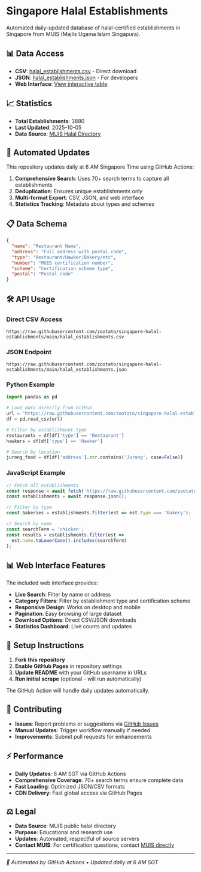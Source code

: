 # Singapore Halal Establishments

Automated daily-updated database of halal-certified establishments in Singapore from MUIS (Majlis Ugama Islam Singapura).

## 📊 Data Access

- **CSV**: [halal_establishments.csv](halal_establishments.csv) - Direct download
- **JSON**: [halal_establishments.json](halal_establishments.json) - For developers
- **Web Interface**: [View interactive table](https://zootato.github.io/singapore-halal-establishments/)

## 📈 Statistics

- **Total Establishments**: 3880
- **Last Updated**: 2025-10-05
- **Data Source**: [MUIS Halal Directory](https://halal.muis.gov.sg/halal/establishments)

## 🔄 Automated Updates

This repository updates daily at 6 AM Singapore Time using GitHub Actions:

1. **Comprehensive Search**: Uses 70+ search terms to capture all establishments
2. **Deduplication**: Ensures unique establishments only
3. **Multi-format Export**: CSV, JSON, and web interface
4. **Statistics Tracking**: Metadata about types and schemes

## 📋 Data Schema

```json
{
  "name": "Restaurant Name",
  "address": "Full address with postal code",
  "type": "Restaurant/Hawker/Bakery/etc",
  "number": "MUIS certification number",
  "scheme": "Certification scheme type",
  "postal": "Postal code"
}
```

## 🛠 API Usage

### Direct CSV Access
```
https://raw.githubusercontent.com/zootato/singapore-halal-establishments/main/halal_establishments.csv
```

### JSON Endpoint
```
https://raw.githubusercontent.com/zootato/singapore-halal-establishments/main/halal_establishments.json
```

### Python Example
```python
import pandas as pd

# Load data directly from GitHub
url = "https://raw.githubusercontent.com/zootato/singapore-halal-establishments/main/halal_establishments.csv"
df = pd.read_csv(url)

# Filter by establishment type
restaurants = df[df['type'] == 'Restaurant']
hawkers = df[df['type'] == 'Hawker']

# Search by location
jurong_food = df[df['address'].str.contains('Jurong', case=False)]
```

### JavaScript Example
```javascript
// Fetch all establishments
const response = await fetch('https://raw.githubusercontent.com/zootato/singapore-halal-establishments/main/halal_establishments.json');
const establishments = await response.json();

// Filter by type
const bakeries = establishments.filter(est => est.type === 'Bakery');

// Search by name
const searchTerm = 'chicken';
const results = establishments.filter(est =>
  est.name.toLowerCase().includes(searchTerm)
);
```

## 📊 Web Interface Features

The included web interface provides:

- **Live Search**: Filter by name or address
- **Category Filters**: Filter by establishment type and certification scheme
- **Responsive Design**: Works on desktop and mobile
- **Pagination**: Easy browsing of large dataset
- **Download Options**: Direct CSV/JSON downloads
- **Statistics Dashboard**: Live counts and updates

## 🚀 Setup Instructions

1. **Fork this repository**
2. **Enable GitHub Pages** in repository settings
3. **Update README** with your GitHub username in URLs
4. **Run initial scrape** (optional - will run automatically)

The GitHub Action will handle daily updates automatically.

## 🤝 Contributing

- **Issues**: Report problems or suggestions via [GitHub Issues](../../issues)
- **Manual Updates**: Trigger workflow manually if needed
- **Improvements**: Submit pull requests for enhancements

## ⚡ Performance

- **Daily Updates**: 6 AM SGT via GitHub Actions
- **Comprehensive Coverage**: 70+ search terms ensure complete data
- **Fast Loading**: Optimized JSON/CSV formats
- **CDN Delivery**: Fast global access via GitHub Pages

## ⚖️ Legal

- **Data Source**: MUIS public halal directory
- **Purpose**: Educational and research use
- **Updates**: Automated, respectful of source servers
- **Contact MUIS**: For certification questions, contact [MUIS directly](https://www.muis.gov.sg/)

---

*🤖 Automated by GitHub Actions • Updated daily at 6 AM SGT*